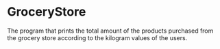 # GroceryStore
The program that prints the total amount of the products purchased from the grocery store according to the kilogram values of the users.
